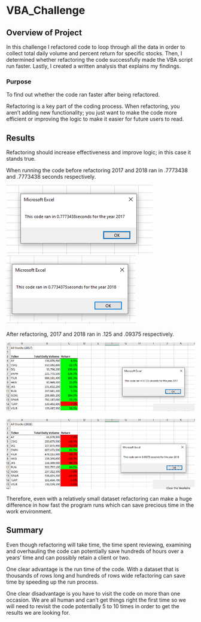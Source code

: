 # VBA_Challenge

## Overview of Project

In this challenge I refactored code to loop through all the data in order to collect total daily volume and percent return for specific stocks. Then, I determined whether refactoring the code successfully made the VBA script run faster. Lastly, I created a written analysis that explains my findings.

### Purpose

To find out whether the code ran faster after being refactored.

Refactoring is a key part of the coding process. When refactoring, you aren’t adding new functionality; you just want to make the code more efficient or improving the logic to make it easier for future users to read.


## Results

Refactoring should increase effectiveness and improve logic; in this case it stands true. 

When running the code before refactoring 2017 and 2018 ran in .7773438 and .7773438 seconds respectively. 

![2017](https://github.com/chreroax1/Stock-Analysis/blob/main/Resources/Green-Stocks_2017.png)![2018](https://github.com/chreroax1/Stock-Analysis/blob/main/Resources/Green-Stocks_2018.png)

After refactoring, 2017 and 2018 ran in .125 and .09375 respectively.

![2017](https://github.com/chreroax1/Stock-Analysis/blob/main/Resources/VBA_Challenge_2017.png)

![2018](https://github.com/chreroax1/Stock-Analysis/blob/main/Resources/VBA_Challenge_2018.png)

Therefore, even with a relatively small dataset refactoring can make a huge difference in how fast the program runs which can save precious time in the work environment. 


## Summary

Even though refactoring will take time, the time spent reviewing, examining and overhauling the code can potentially save hundreds of hours over a years’ time and can possibly retain a client or two.

One clear advantage is the run time of the code. With a dataset that is thousands of rows long and hundreds of rows wide refactoring can save time by speeding up the run process.

One clear disadvantage is you have to visit the code on more than one occasion. We are all human and can’t get things right the first time so we will need to revisit the code potentially 5 to 10 times in order to get the results we are looking for.  
